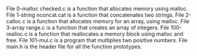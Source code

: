 File 0-malloc checked.c is a function that allocates memory using malloc.
File 1-string nconcat.cat is a function that concatenates two strings.
File 2-calloc.c is a function that allocates memory for an array, using malloc.
File 3-array range.c is a function that creates an array of integers.
File 100-realloc.c is a function that reallocates a memory block using malloc and free.
File 101-mul.c is a program that multiplies two positive numbers.
File main.h is the header file for all the function prototypes.
